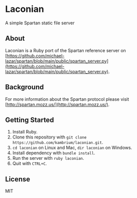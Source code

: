 # Laconian
A simple Spartan static file server

## About
Laconian is a Ruby port of the Spartan reference server on [https://github.com/michael-lazar/spartan/blob/main/public/spartan_server.py](https://github.com/michael-lazar/spartan/blob/main/public/spartan_server.py).

## Background
For more information about the Spartan protocol please visit [http://spartan.mozz.us/](http://spartan.mozz.us/).

## Getting Started
1. Install Ruby.
2. Clone this repository with `git clone https://github.com/kambrium/laconian.git`.
3. `cd laconian` on Linux and Mac, `dir laconian` on Windows.
4. Install dependency with `bundle install`.
5. Run the server with `ruby laconian`.
6. Quit with `CTRL+C`.

## License
MIT